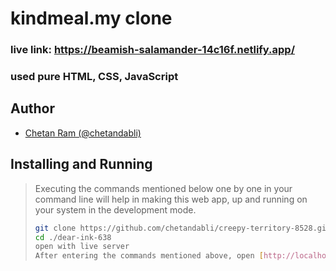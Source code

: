 # kindmeal.my clone

### live link: https://beamish-salamander-14c16f.netlify.app/

### used pure HTML, CSS, JavaScript

## Author

- [Chetan Ram (@chetandabli)](https://github.com/chetandabli)

## Installing and Running
> Executing the commands mentioned below one by one in your command line will help in making this web app, up and running on your system in the development mode.
> 
> ```bash
> git clone https://github.com/chetandabli/creepy-territory-8528.git
> cd ./dear-ink-638
> open with live server
> After entering the commands mentioned above, open [http://localhost:3000](http://localhost:3000) to view the app in the browser.

